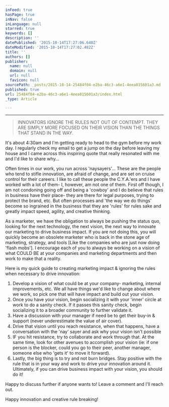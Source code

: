 ```yaml
---
inFeed: true
hasPage: true
inNav: false
inLanguage: null
starred: true
keywords: []
description: ''
datePublished: '2015-10-14T17:27:06.640Z'
dateModified: '2015-10-14T17:27:02.482Z'
title: ''
authors: []
publisher:
  name: null
  domain: null
  url: null
  favicon: null
sourcePath: _posts/2015-10-14-25484f04-e2ba-46c3-a6e1-4eea815601a3.md
published: true
url: 25484f04-e2ba-46c3-a6e1-4eea815601a3/index.html
_type: Article

---
```

****
> 
> INNOVATORS IGNORE THE RULES NOT OUT OF CONTEMPT. THEY ARE SIMPLY MORE FOCUSED ON THEIR VISION THAN THE THINGS THAT STAND IN THE WAY.

It's about 4:30am and I'm getting ready to head to the gym before my work day. I regularly check my email to get a jump on the day before leaving my house and I came across this inspiring quote that really resonated with me and I'd like to share why...

Often times in our work, you run across 'naysayers'... These are the people who tend to stifle innovation, are afraid of change, and are set on cruise control for their careers. I like to call these people the C.Y.A.'ers and I have worked with a lot of them- I, however, am not one of them. First off though, I am not condoning going off and being a 'cowboy' and I do believe that rules in business have their place- they are there for legal purposes, trying to protect the brand, etc. But often processes and 'the way we do things' become so ingrained in the business that they are 'rules' for rules sake and greatly impact speed, agility, and creative thinking.

As a marketer, we have the obligation to always be pushing the status quo, looking for the next technology, the next vision, the next way to innovate our marketing to drive business impact. If you are not doing this, you will quickly become an obsolete marketer who is back in the stone age of marketing, strategy, and tools \[Like the companies who are just now doing 'flash mobs'\]. I encourage each of you to always be working on a vision of what COULD BE at your companies and marketing departments and then work to make that a reality.

Here is my quick guide to creating marketing impact & ignoring the rules when necessary to drive innovation:

1. Develop a vision of what could be at your company- marketing, internal improvements, etc. We all have things we'd like to change about where we work, so pick one that will have impact and build out your vision.
2. Once you have your vision, begin socializing it with your 'inner' circle at work to do a sanity check. If it passes this sanity check, begin socializing it to a broader community to further validate it.
3. Have a discussion with your manager if need be to get their buy-in & support (never underestimate the value of air cover).
4. Drive that vision until you reach resistance, when that happens, have a conversation with the 'nay' sayer and ask why your vision isn't possible
5. IF you hit resistance, try to collaborate and work through that. At the same time, look for other avenues to accomplish your vision (ie: if one person is the blocker, could you go to their peer, another manager, someone else who 'gets it' to move it forward).
6. Lastly, the big thing is to try and not burn bridges. Stay positive with the rule that is in your way and work to drive your innovation around it. Ultimately, if you can drive business impact with your vision, you should do it!

Happy to discuss further if anyone wants to! Leave a comment and I'll reach out.

Happy innovation and creative rule breaking!